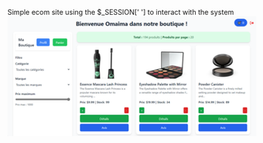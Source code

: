 Simple ecom site using the $_SESSION[' '] to interact with the system
![Capture d'écran](./images/ecom1.PNG)
